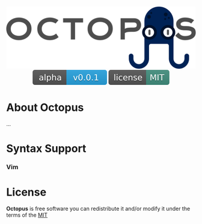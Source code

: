 <p align="center">
  <img src="https://github.com/WalderlanSena/octopus/blob/master/resource/octopus-logo-lg.png">
  <br/>
  <img src="https://github.com/WalderlanSena/tagsGit/blob/master/octopus.svg">
  <img src="https://github.com/WalderlanSena/tagsGit/blob/master/licenseMIT.svg">
</p>

# About Octopus
...

# Syntax Support

### Vim




# License
<strong>Octopus</strong> is free software you can redistribute it and/or modify it under the terms of the <a href="https://github.com/WalderlanSena/octopus/blob/master/LICENSE">MIT</a>
